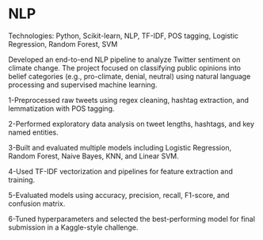 # NLP
Technologies: Python, Scikit-learn, NLP, TF-IDF, POS tagging, Logistic Regression, Random Forest, SVM

Developed an end-to-end NLP pipeline to analyze Twitter sentiment on climate change. The project focused on classifying public opinions into belief categories (e.g., pro-climate, denial, neutral) using natural language processing and supervised machine learning.

1-Preprocessed raw tweets using regex cleaning, hashtag extraction, and lemmatization with POS tagging.

2-Performed exploratory data analysis on tweet lengths, hashtags, and key named entities.

3-Built and evaluated multiple models including Logistic Regression, Random Forest, Naive Bayes, KNN, and Linear SVM.

4-Used TF-IDF vectorization and pipelines for feature extraction and training.

5-Evaluated models using accuracy, precision, recall, F1-score, and confusion matrix.

6-Tuned hyperparameters and selected the best-performing model for final submission in a Kaggle-style challenge.
